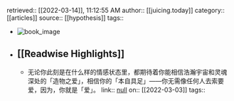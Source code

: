 retrieved:: [[2022-03-14]], 11:12:55 AM
              author:: [[juicing.today]]
              category:: [[articles]]
              source:: [[hypothesis]]
              tags::

- ![book_image](https://readwise-assets.s3.amazonaws.com/static/images/article4.6bc1851654a0.png)
- ## [[Readwise Highlights]]
	- 无论你此刻是在什么样的情感状态里，都期待着你能相信浩瀚宇宙和灵魂深处的「造物之爱」，相信你的「本自具足」——你无需像任何人去索要爱，因为，你就是「爱」。
	                link:: [null](null)
	                on:: [[2022-03-03]]
	                tags::